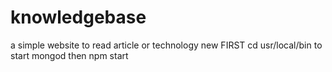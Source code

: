 # knowledgebase
a simple website to read article or technology new
FIRST cd usr/local/bin  to start mongod
then npm start
